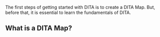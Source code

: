The first steps of getting started with DITA is to create a DITA Map. But, before that, it is essential to learn the fundamentals of DITA. 

## What is a DITA Map?


